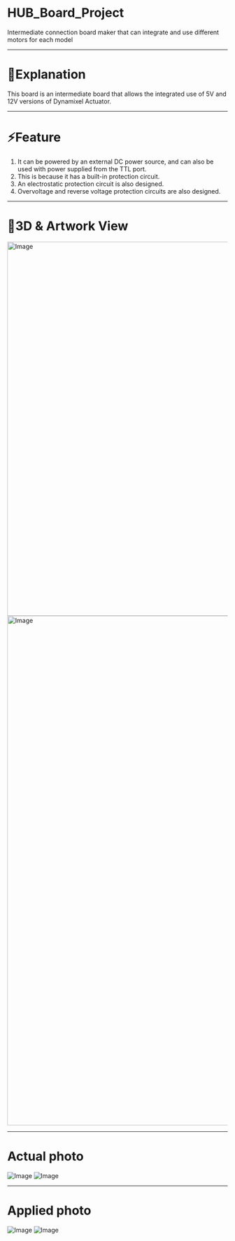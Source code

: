 # HUB_Board_Project
Intermediate connection board maker that can integrate and use different motors for each model

---
# 📃Explanation
This board is an intermediate board that allows the integrated use of 5V and 12V versions of Dynamixel Actuator.

---
# ⚡Feature
1. It can be powered by an external DC power source, and can also be used with power supplied from the TTL port.
2. This is because it has a built-in protection circuit.
3. An electrostatic protection circuit is also designed.
4. Overvoltage and reverse voltage protection circuits are also designed.
---
# 🔎3D & Artwork View
<img width="892" height="856" alt="Image" src="https://github.com/user-attachments/assets/56d74605-8891-4c46-b565-79dfdc09cf94" />
<img width="2266" height="1166" alt="Image" src="https://github.com/user-attachments/assets/c69c0ec7-0d5e-405a-8846-fc58bab909e6" />

---
# Actual photo
![Image](https://github.com/user-attachments/assets/e11fdfa7-f02d-4a92-bc88-43d5f18227bb)
![Image](https://github.com/user-attachments/assets/1fc71def-2cba-4b71-915d-cf3e53522d64)

---
# Applied photo
![Image](https://github.com/user-attachments/assets/0c90db7f-c4fb-4ed5-8dd2-ba174837a4a1)
![Image](https://github.com/user-attachments/assets/3ec7d414-a12c-41c4-a9f9-1246df251d79)

